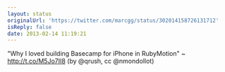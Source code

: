 ```yaml
---
layout: status
originalUrl: 'https://twitter.com/marcgg/status/302014158726131712'
isReply: false
date: 2013-02-14 11:19:21
---
```


"Why I loved building Basecamp for iPhone in RubyMotion" ~ http://t.co/M5Jo7II8 (by @qrush, cc @nmondollot)
